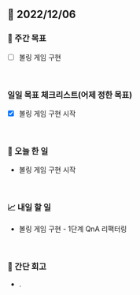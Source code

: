 ## 📅 2022/12/06


### 👏 주간 목표

- [ ] 볼링 게임 구현

<br/>

### 일일 목표 체크리스트(어제 정한 목표)

- [x] 볼링 게임 구현 시작

<br/>

### 💯 오늘 한 일

- 볼링 게임 구현 시작

<br/>

### 📈 내일 할 일

- 볼링 게임 구현 - 1단계 QnA 리팩터링

<br/>

### 🤔 간단 회고

- .
 
